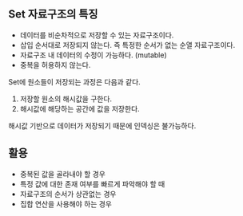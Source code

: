 ## Set 자료구조의 특징

* 데이터를 비순차적으로 저장할 수 있는 자료구조이다.
* 삽입 순서대로 저장되지 않는다. 즉 특정한 순서가 없는 순열 자료구조이다.
* 자료구조 내 데이터의 수정이 가능하다. (mutable)
* 중복을 허용하지 않는다.

Set에 원소들이 저장되는 과정은 다음과 같다.

1. 저장할 원소의 해시값을 구한다.
2. 해시값에 해당하는 공간에 값을 저장한다.

해시값 기반으로 데이터가 저장되기 때문에 인덱싱은 불가능하다.

## 활용

- 중복된 값을 골라내야 할 경우
- 특정 값에 대한 존재 여부를 빠르게 파악해야 할 때
- 자료구조의 순서가 상관없는 경우
- 집합 연산을 사용해야 하는 경우
